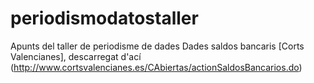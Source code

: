 # periodismodatostaller
Apunts del taller de periodisme de dades
Dades saldos bancaris [Corts Valencianes], descarregat d'ací (http://www.cortsvalencianes.es/CAbiertas/actionSaldosBancarios.do)
